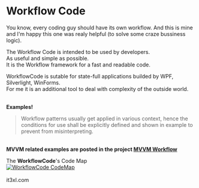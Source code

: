 # Workflow Code

You know, every coding guy should have its own workflow. And this is mine and I'm happy this one was realy helpful (to solve some craze bussiness logic).

<div class="wikidoc">
    <p>
        The Workflow Code is intended to be used by developers.<br>
        As useful and simple as possible.<br>
        It is the Workflow framework for a fast and readable code.
    </p>
    <p>
        WorkflowCode is sutable for state-full applications builded by WPF, Silverlight, WinForms.<br>
        For me it is an additional tool to deal with complexity of the outside world.<br>
        <br>
    </p>
    <p>
        <strong>Examples!</strong>
    </p>
    <blockquote>Workflow patterns usually get applied in various context, hence the conditions for use shall be explicitly defined and shown in example to prevent from misinterpreting.
    </blockquote>
    <p>
        <br>
        <strong>
            MVVM related examples are posted in the project <a href="http://mvvmworkflow.codeplex.com" target="_blank">
                MVVM Workflow
            </a>
        </strong>
    </p>
    <p>
        The <strong>WorkflowCode</strong>'s Code Map<br>
        <a href="http://it3xl.com/Resources_For_External/CodePlex/WorkflowCode/CodeMap.gif" target="_blank"><img title="WorkflowCode CodeMap" src="http://it3xl.com/Resources_For_External/CodePlex/WorkflowCode/CodeMap.gif" alt="WorkflowCode CodeMap" style="border:none"></a><br>
        <br>
        it3xl.com
    </p>
</div>
<div class="ClearBoth"></div>

